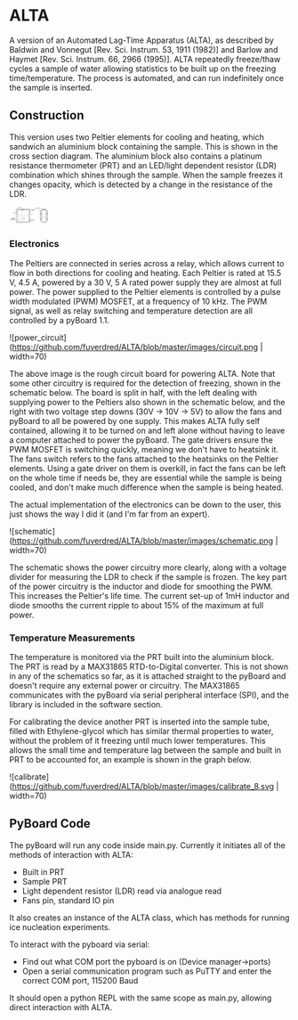 # ALTA
A version of an Automated Lag-Time Apparatus (ALTA), as described by Baldwin and Vonnegut [Rev. Sci. Instrum. 53, 1911 (1982)] and Barlow and Haymet [Rev. Sci. Instrum. 66, 2966 (1995)]. ALTA repeatedly freeze/thaw cycles a sample of water allowing statistics to be built up on the freezing time/temperature. The process is automated, and can run indefinitely once the sample is inserted.

## Construction

This version uses two Peltier elements for cooling and heating, which sandwich an aluminium block containing the sample. This is shown in the cross section diagram. The aluminium block also contains a platinum resistance thermometer (PRT) and an LED/light dependent resistor (LDR) combination which shines through the sample. When the sample freezes it changes opacity, which is detected by a change in the resistance of the LDR.

<img src="https://github.com/fuverdred/ALTA/blob/master/images/ALTA_cross_section.svg" alt="ALTA_setup" width="70"/>

### Electronics

The Peltiers are connected in series across a relay, which allows current to flow in both directions for cooling and heating. Each Peltier is rated at 15.5 V, 4.5 A, powered by a 30 V, 5 A rated power supply they are almost at full power. The power supplied to the Peltier elements is controlled by a pulse width modulated (PWM) MOSFET, at a frequency of 10 kHz. The PWM signal, as well as relay switching and temperature detection are all controlled by a pyBoard 1.1.

![power_circuit](https://github.com/fuverdred/ALTA/blob/master/images/circuit.png | width=70)

The above image is the rough circuit board for powering ALTA. Note that some other circuitry is required for the detection of freezing, shown in the schematic below. The board is split in half, with the left dealing with supplying power to the Peltiers also shown in the schematic below, and the right with two voltage step downs (30V -> 10V -> 5V) to allow the fans and pyBoard to all be powered by one supply. This makes ALTA fully self contained, allowing it to be turned on and left alone without having to leave a computer attached to power the pyBoard. The gate drivers ensure the PWM MOSFET is switching quickly, meaning we don't have to heatsink it. The fans switch refers to the fans attached to the heatsinks on the Peltier elements. Using a gate driver on them is overkill, in fact the fans can be left on the whole time if needs be, they are essential while the sample is being cooled, and don't make much difference when the sample is being heated.

The actual implementation of the electronics can be down to the user, this just shows the way I did it (and I'm far from an expert).

![schematic](https://github.com/fuverdred/ALTA/blob/master/images/schematic.png | width=70)

The schematic shows the power circuitry more clearly, along with a voltage divider for measuring the LDR to check if the sample is frozen. The key part of the power circuitry is the inductor and diode for smoothing the PWM. This increases the Peltier's life time. The current set-up of 1mH inductor and diode smooths the current ripple to about 15% of the maximum at full power.

### Temperature Measurements

The temperature is monitored via the PRT built into the aluminium block. The PRT is read by a MAX31865 RTD-to-Digital converter. This is not shown in any of the schematics so far, as it is attached straight to the pyBoard and doesn't require any external power or circuitry. The MAX31865 communicates with the pyBoard via serial peripheral interface (SPI), and the library is included in the software section.

For calibrating the device another PRT is inserted into the sample tube, filled with Ethylene-glycol which has similar thermal properties to water, without the problem of it freezing until much lower temperatures. This allows the small time and temperature lag between the sample and built in PRT to be accounted for, an example is shown in the graph below.

![calibrate](https://github.com/fuverdred/ALTA/blob/master/images/calibrate_8.svg | width=70)

## PyBoard Code
The pyBoard will run any code inside main.py. Currently it initiates all of the methods of interaction with ALTA:
- Built in PRT
- Sample PRT
- Light dependent resistor (LDR) read via analogue read
- Fans pin, standard IO pin

It also creates an instance of the ALTA class, which has methods for running ice nucleation experiments.

To interact with the pyboard via serial:
- Find out what COM port the pyboard is on (Device manager->ports)
- Open a serial communication program such as PuTTY and enter the correct COM port, 115200 Baud

It should open a python REPL with the same scope as main.py, allowing direct interaction with ALTA.
